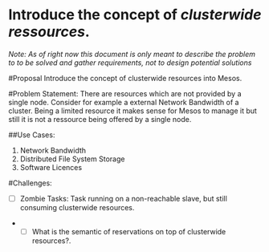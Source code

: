# Introduce the concept of *clusterwide ressources*.
*Note: As of right now this document is only meant to describe the problem to to be solved and gather requirements, not to design potential solutions* 

#Proposal
Introduce the concept of clusterwide resources into Mesos.

#Problem Statement:
There are resources which are not provided by a single node. Consider for example a external Network Bandwidth of a cluster. Being a limited resource it makes sense for Mesos to manage it but still it is not a ressource being offered by a single node.

##Use Cases:
1. Network Bandwidth
2. Distributed File System Storage
3. Software Licences

#Challenges:
- [ ] Zombie Tasks: Task running on a non-reachable slave, but still consuming clusterwide resources.
- - [ ] What is the semantic of reservations on top of clusterwide resources?.

<!---
#Potential Solutions:
- introduce a virtual node representing the cluster and offering these clusterwide resources. 
-->
